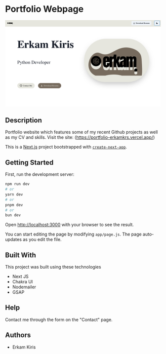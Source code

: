 # Portfolio Webpage
![alt text](/public/portfolio-screenshot.png)

## Description

Portfolio website which features some of my recent Github projects as well as my CV and skills.
Visit the site: (https://portfolio-erkamkrs.vercel.app/)

This is a [Next.js](https://nextjs.org/) project bootstrapped with [`create-next-app`](https://github.com/vercel/next.js/tree/canary/packages/create-next-app).

## Getting Started

First, run the development server:

```bash
npm run dev
# or
yarn dev
# or
pnpm dev
# or
bun dev
```

Open [http://localhost:3000](http://localhost:3000) with your browser to see the result.

You can start editing the page by modifying `app/page.js`. The page auto-updates as you edit the file.


## Built With
This project was built using these technologies 
- Next JS
- Chakra UI
- Nodemailer
- GSAP


## Help

Contact me through the form on the "Contact" page.

## Authors

* Erkam Kiris 
